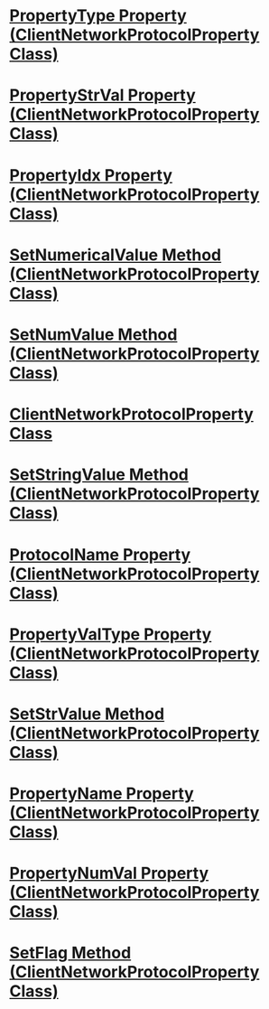 # [PropertyType Property (ClientNetworkProtocolProperty Class)](propertytype-property-clientnetworkprotocolproperty-class.md)
# [PropertyStrVal Property (ClientNetworkProtocolProperty Class)](propertystrval-property-clientnetworkprotocolproperty-class.md)
# [PropertyIdx Property (ClientNetworkProtocolProperty Class)](propertyidx-property-clientnetworkprotocolproperty-class.md)
# [SetNumericalValue Method (ClientNetworkProtocolProperty Class)](setnumericalvalue-method-clientnetworkprotocolproperty-class.md)
# [SetNumValue Method (ClientNetworkProtocolProperty Class)](setnumvalue-method-clientnetworkprotocolproperty-class.md)
# [ClientNetworkProtocolProperty Class](clientnetworkprotocolproperty-class.md)
# [SetStringValue Method (ClientNetworkProtocolProperty Class)](setstringvalue-method-clientnetworkprotocolproperty-class.md)
# [ProtocolName Property (ClientNetworkProtocolProperty Class)](protocolname-property-clientnetworkprotocolproperty-class.md)
# [PropertyValType Property (ClientNetworkProtocolProperty Class)](propertyvaltype-property-clientnetworkprotocolproperty-class.md)
# [SetStrValue Method (ClientNetworkProtocolProperty Class)](setstrvalue-method-clientnetworkprotocolproperty-class.md)
# [PropertyName Property (ClientNetworkProtocolProperty Class)](propertyname-property-clientnetworkprotocolproperty-class.md)
# [PropertyNumVal Property (ClientNetworkProtocolProperty Class)](propertynumval-property-clientnetworkprotocolproperty-class.md)
# [SetFlag Method (ClientNetworkProtocolProperty Class)](setflag-method-clientnetworkprotocolproperty-class.md)
